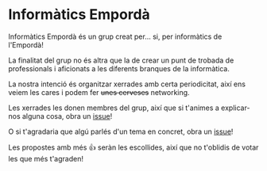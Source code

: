 # Informàtics Empordà

Informàtics Empordà és un grup creat per... si, per informàtics de l'Empordà!

La finalitat del grup no és altra que la de crear un punt de trobada de professionals i aficionats a les diferents branques de la informàtica.

La nostra intenció és organitzar xerrades amb certa periodicitat, així ens veiem les cares i podem fer ~~unes cerveses~~ networking.

Les xerrades les donen membres del grup, així que si t'animes a explicar-nos alguna cosa, obra un [issue](https://github.com/InformaticsEmporda/Xerrades/issues/new)! 

O si t'agradaria que algú parlés d'un tema en concret, obra un [issue](https://github.com/InformaticsEmporda/Xerrades/issues/new)!

Les propostes amb més :+1: seràn les escollides, així que no t'oblidis de votar les que més t'agraden!
